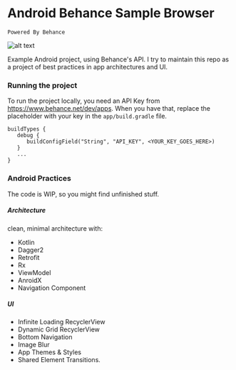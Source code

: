 
# Android Behance Sample Browser
`Powered By Behance`

![alt text](/files/behance_sample.gif "Gif")

Example Android project, using Behance's API. I try to maintain this repo as a project of best practices in app architectures and UI.

### Running the project

To run the project locally, you need an API Key from https://www.behance.net/dev/apps. When you have that, replace the placeholder with your key in the `app/build.gradle` file.

```
buildTypes {
   debug {
      buildConfigField("String", "API_KEY", <YOUR_KEY_GOES_HERE>)
   }
   ...
}
```

### Android Practices

The code is WIP, so you might find unfinished stuff.
 
##### Architecture

clean, minimal architecture with:
- Kotlin
- Dagger2
- Retrofit
- Rx
- ViewModel
- AnroidX
- Navigation Component

##### UI
- Infinite Loading RecyclerView
- Dynamic Grid RecyclerView
- Bottom Navigation
- Image Blur
- App Themes & Styles
- Shared Element Transitions.